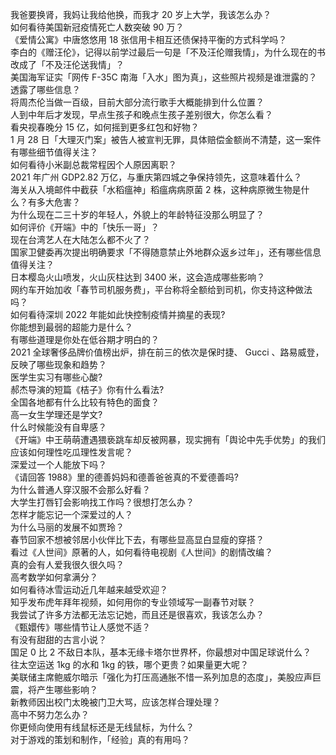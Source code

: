 我爸要换肾，我妈让我给他换，而我才 20 岁上大学，我该怎么办？  
如何看待美国新冠疫情死亡人数突破 90 万？  
《爱情公寓》中唐悠悠用 18 张信用卡相互还债保持平衡的方式科学吗？  
李白的《赠汪伦》，记得以前学过最后一句是「不及汪伦赠我情」，为什么现在的书改成了「不及汪伦送我情」？  
美国海军证实「网传 F-35C 南海「入水」图为真」，这些照片视频是谁泄露的？透露了哪些信息？  
将周杰伦当做一百级，目前大部分流行歌手大概能排到什么位置？  
人到中年后才发现，早点生孩子和晚点生孩子差别很大，你怎么看？  
看央视春晚分 15 亿，如何摇到更多红包和好物？  
1 月 28 日「大理灭门案」被告人被宣判无罪，具体赔偿金额尚不清楚，这一案件有哪些细节值得关注？  
如何看待小米副总裁常程因个人原因离职？  
2021 年广州 GDP2.82 万亿，与重庆第四城之争保持领先，这意味着什么？  
海关从入境邮件中截获「水稻瘟神」稻瘟病病原菌 2 株，这种病原微生物是什么？有多大危害？  
为什么现在二三十岁的年轻人，外貌上的年龄特征没那么明显了？  
如何评价《开端》中的「快乐一哥」？  
现在台湾艺人在大陆怎么都不火了？  
国家卫健委再次提出明确要求「不得随意禁止外地群众返乡过年」，还有哪些信息值得关注？  
日本樱岛火山喷发，火山灰柱达到 3400 米，这会造成哪些影响？  
网约车开始加收「春节司机服务费」，平台称将全额给到司机，你支持这种做法吗？  
如何看待深圳 2022 年能如此快控制疫情并摘星的表现?  
你能想到最弱的超能力是什么？  
有哪些道理是你处在低谷期才明白的？  
2021 全球奢侈品牌价值榜出炉，排在前三的依次是保时捷、 Gucci 、路易威登，反映了哪些现象和趋势？  
医学生实习有哪些心酸?  
郝杰导演的短篇《桔子》你有什么看法?  
全国各地都有什么比较有特色的面食？  
高一女生学理还是学文?  
什么时候能没有自卑感？  
《开端》中王萌萌遭遇猥亵跳车却反被网暴，现实拥有「舆论中先手优势」的我们应该如何理性吃瓜理性发言呢？  
深爱过一个人能放下吗？  
《请回答 1988》里的德善妈妈和德善爸爸真的不爱德善吗?  
为什么普通人穿汉服不会那么好看？  
大学生打唇钉会影响找工作吗？很想打怎么办？  
怎样才能忘记一个深爱过的人？  
为什么马丽的发展不如贾玲？  
春节回家不想被邻居小伙伴比下去，有哪些显高显白显瘦的穿搭？  
看过《人世间》原著的人，如何看待电视剧《人世间》的剧情改编？  
真的会有人爱我很久很久吗？  
高考数学如何拿满分？  
如何看待冰雪运动近几年越来越受欢迎？  
知乎发布虎年拜年视频，如何用你的专业领域写一副春节对联？  
我尝试了许多方法都无法忘记她，而且还是很喜欢，我该怎么办？  
《甄嬛传》哪些情节让人感觉不适？  
有没有甜甜的古言小说？  
国足 0 比 2 不敌日本队，基本无缘卡塔尔世界杯，你最想对中国足球说什么？  
往太空运送 1kg 的水和 1kg 的铁，哪个更贵？如果量更大呢？  
美联储主席鲍威尔暗示「强化为打压高通胀不惜一系列加息的态度」，美股应声巨震，将产生哪些影响？  
新教师因出校门太晚被门卫大骂，应该怎样合理处理？  
高中不努力怎么办？  
你更倾向使用有线鼠标还是无线鼠标，为什么？  
对于游戏的策划和制作，「经验」真的有用吗？  

